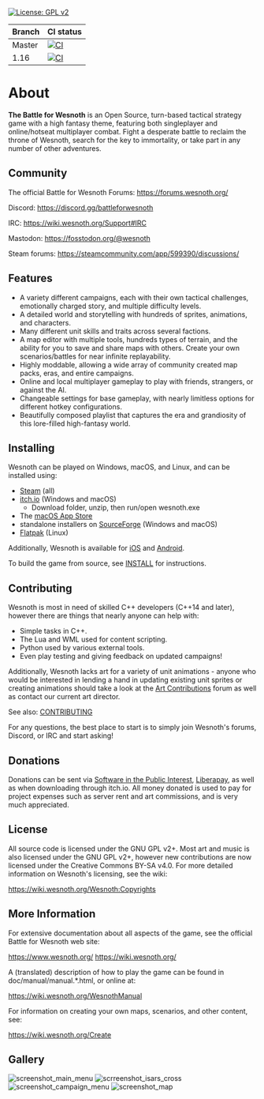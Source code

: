 [![License: GPL v2](https://img.shields.io/badge/License-GPL%20v2-blue.svg)](https://www.gnu.org/licenses/old-licenses/gpl-2.0.en.html)

|Branch|CI status|
|------|---------|
|Master|[![CI](https://github.com/wesnoth/wesnoth/actions/workflows/ci-main.yml/badge.svg)](https://github.com/wesnoth/wesnoth/actions/workflows/ci-main.yml?query=branch%3Amaster)|
|1.16|[![CI](https://github.com/wesnoth/wesnoth/actions/workflows/ci-main.yml/badge.svg?branch=1.16)](https://github.com/wesnoth/wesnoth/actions/workflows/ci-main.yml?query=branch%3A1.16)|

About
=====

**The Battle for Wesnoth** is an Open Source, turn-based tactical strategy game with a high fantasy theme, featuring both singleplayer and online/hotseat multiplayer combat. Fight a desperate battle to reclaim the throne of Wesnoth, search for the key to immortality, or take part in any number of other adventures.

Community
---------

The official Battle for Wesnoth Forums:
  <https://forums.wesnoth.org/>

Discord:
  <https://discord.gg/battleforwesnoth>

IRC:
  <https://wiki.wesnoth.org/Support#IRC>

Mastodon:
  <https://fosstodon.org/@wesnoth>

Steam forums:
  <https://steamcommunity.com/app/599390/discussions/>

Features
--------

* A variety different campaigns, each with their own tactical challenges, emotionally charged story, and multiple difficulty levels.
* A detailed world and storytelling with hundreds of sprites, animations, and characters.
* Many different unit skills and traits across several factions.
* A map editor with multiple tools, hundreds types of terrain, and the ability for you to save and share maps with others. Create your own scenarios/battles for near infinite replayability.
* Highly moddable, allowing a wide array of community created map packs, eras, and entire campaigns.
* Online and local multiplayer gameplay to play with friends, strangers, or against the AI.
* Changeable settings for base gameplay, with nearly limitless options for different hotkey configurations.
* Beautifully composed playlist that captures the era and grandiosity of this lore-filled high-fantasy world.

Installing
----------

Wesnoth can be played on Windows, macOS, and Linux, and can be installed using:
* [Steam](https://store.steampowered.com/app/599390/Battle_for_Wesnoth/) (all)
* [itch.io](https://wesnoth.itch.io/battle-for-wesnoth) (Windows and macOS)
    * Download folder, unzip, then run/open wesnoth.exe
* The [macOS App Store](https://apps.apple.com/us/app/the-battle-for-wesnoth/id1450738104)
* standalone installers on [SourceForge](https://sourceforge.net/projects/wesnoth/files/) (Windows and macOS)
* [Flatpak](https://flathub.org/apps/details/org.wesnoth.Wesnoth) (Linux)

Additionally, Wesnoth is available for [iOS](https://apps.apple.com/us/app/battle-for-wesnoth/id575852062) and [Android](https://play.google.com/store/apps/details?id=it.alessandropira.wesnoth114).

To build the game from source, see [INSTALL](/INSTALL.md) for instructions.

Contributing
------------

Wesnoth is most in need of skilled C++ developers (C++14 and later), however there are things that nearly anyone can help with:
* Simple tasks in C++. 
* The Lua and WML used for content scripting. 
* Python used by various external tools.
* Even play testing and giving feedback on updated campaigns! 

Additionally, Wesnoth lacks art for a variety of unit animations - anyone who would be interested in lending a hand in updating existing unit sprites or creating animations should take a look at the [Art Contributions](https://forums.wesnoth.org/viewforum.php?f=9) forum as well as contact our current art director.

See also: [CONTRIBUTING](/CONTRIBUTING.md)

For any questions, the best place to start is to simply join Wesnoth's forums, Discord, or IRC and start asking!


Donations
---------

Donations can be sent via [Software in the Public Interest](https://www.spi-inc.org/projects/wesnoth/), [Liberapay](https://liberapay.com/Wesnoth), as well as when downloading through itch.io. All money donated is used to pay for project expenses such as server rent and art commissions, and is very much appreciated.


License
-------

All source code is licensed under the GNU GPL v2+. Most art and music is also licensed under the GNU GPL v2+, however new contributions are now licensed under the Creative Commons BY-SA v4.0. For more detailed information on Wesnoth's licensing, see the wiki:

  <https://wiki.wesnoth.org/Wesnoth:Copyrights>


More Information
----------------

For extensive documentation about all aspects of the game, see the official Battle for Wesnoth web site:

  <https://www.wesnoth.org/>
  <https://wiki.wesnoth.org/>

A (translated) description of how to play the game can be found in doc/manual/manual.*.html, or online at:

  <https://wiki.wesnoth.org/WesnothManual>

For information on creating your own maps, scenarios, and other content, see:

  <https://wiki.wesnoth.org/Create>

Gallery
-------

![screenshot_main_menu](https://www.wesnoth.org/images/sshots/wesnoth-1.16.0-1.jpg)
![scrreenshot_isars_cross](https://www.wesnoth.org/images/sshots/wesnoth-1.16.0-2.jpg)
![screenshot_campaign_menu](https://www.wesnoth.org/images/sshots/wesnoth-1.16.0-5.jpg)
![screenshot_map](https://www.wesnoth.org/images/sshots/wesnoth-1.16.0-8.jpg)
